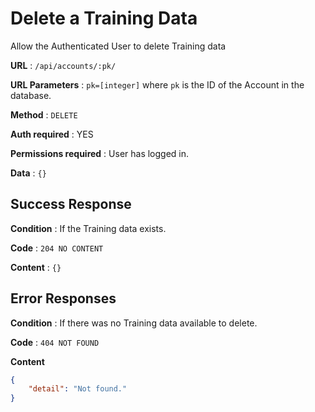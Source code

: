 # Delete a Training Data

Allow the Authenticated User to delete Training data

**URL** : `/api/accounts/:pk/`

**URL Parameters** : `pk=[integer]` where `pk` is the ID of the Account in the
database.

**Method** : `DELETE`

**Auth required** : YES

**Permissions required** : User has logged in.

**Data** : `{}`

## Success Response

**Condition** : If the Training data exists.

**Code** : `204 NO CONTENT`

**Content** : `{}`

## Error Responses

**Condition** : If there was no Training data available to delete.

**Code** : `404 NOT FOUND`

**Content**
```json
{
    "detail": "Not found."
}
```

<!-- ### Or

**Condition** : Authorized User is not Owner of Account at URL.

**Code** : `403 FORBIDDEN`

**Content** : `{}`


## Notes

* Will remove memberships for this Account for all Users that had access. -->
